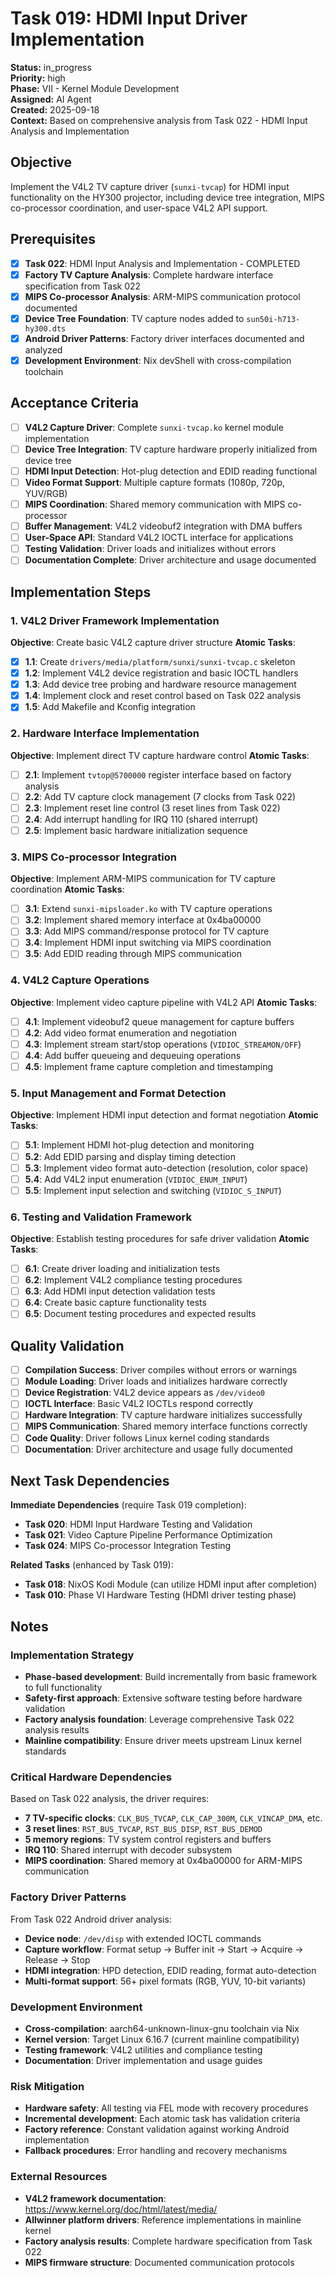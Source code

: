 # Task 019: HDMI Input Driver Implementation

**Status:** in_progress  
**Priority:** high  
**Phase:** VII - Kernel Module Development  
**Assigned:** AI Agent  
**Created:** 2025-09-18  
**Context:** Based on comprehensive analysis from Task 022 - HDMI Input Analysis and Implementation

## Objective

Implement the V4L2 TV capture driver (`sunxi-tvcap`) for HDMI input functionality on the HY300 projector, including device tree integration, MIPS co-processor coordination, and user-space V4L2 API support.

## Prerequisites

- [x] **Task 022**: HDMI Input Analysis and Implementation - COMPLETED
- [x] **Factory TV Capture Analysis**: Complete hardware interface specification from Task 022
- [x] **MIPS Co-processor Analysis**: ARM-MIPS communication protocol documented
- [x] **Device Tree Foundation**: TV capture nodes added to `sun50i-h713-hy300.dts`
- [x] **Android Driver Patterns**: Factory driver interfaces documented and analyzed
- [x] **Development Environment**: Nix devShell with cross-compilation toolchain

## Acceptance Criteria

- [ ] **V4L2 Capture Driver**: Complete `sunxi-tvcap.ko` kernel module implementation
- [ ] **Device Tree Integration**: TV capture hardware properly initialized from device tree
- [ ] **HDMI Input Detection**: Hot-plug detection and EDID reading functional
- [ ] **Video Format Support**: Multiple capture formats (1080p, 720p, YUV/RGB)
- [ ] **MIPS Coordination**: Shared memory communication with MIPS co-processor
- [ ] **Buffer Management**: V4L2 videobuf2 integration with DMA buffers
- [ ] **User-Space API**: Standard V4L2 IOCTL interface for applications
- [ ] **Testing Validation**: Driver loads and initializes without errors
- [ ] **Documentation Complete**: Driver architecture and usage documented

## Implementation Steps

### 1. V4L2 Driver Framework Implementation
**Objective**: Create basic V4L2 capture driver structure
**Atomic Tasks**:
- [x] **1.1**: Create `drivers/media/platform/sunxi/sunxi-tvcap.c` skeleton
- [x] **1.2**: Implement V4L2 device registration and basic IOCTL handlers
- [x] **1.3**: Add device tree probing and hardware resource management
- [x] **1.4**: Implement clock and reset control based on Task 022 analysis
- [x] **1.5**: Add Makefile and Kconfig integration

### 2. Hardware Interface Implementation
**Objective**: Implement direct TV capture hardware control
**Atomic Tasks**:
- [ ] **2.1**: Implement `tvtop@5700000` register interface based on factory analysis
- [ ] **2.2**: Add TV capture clock management (7 clocks from Task 022)
- [ ] **2.3**: Implement reset line control (3 reset lines from Task 022)
- [ ] **2.4**: Add interrupt handling for IRQ 110 (shared interrupt)
- [ ] **2.5**: Implement basic hardware initialization sequence

### 3. MIPS Co-processor Integration
**Objective**: Implement ARM-MIPS communication for TV capture coordination
**Atomic Tasks**:
- [ ] **3.1**: Extend `sunxi-mipsloader.ko` with TV capture operations
- [ ] **3.2**: Implement shared memory interface at 0x4ba00000
- [ ] **3.3**: Add MIPS command/response protocol for TV capture
- [ ] **3.4**: Implement HDMI input switching via MIPS coordination
- [ ] **3.5**: Add EDID reading through MIPS communication

### 4. V4L2 Capture Operations
**Objective**: Implement video capture pipeline with V4L2 API
**Atomic Tasks**:
- [ ] **4.1**: Implement videobuf2 queue management for capture buffers
- [ ] **4.2**: Add video format enumeration and negotiation
- [ ] **4.3**: Implement stream start/stop operations (`VIDIOC_STREAMON/OFF`)
- [ ] **4.4**: Add buffer queueing and dequeuing operations
- [ ] **4.5**: Implement frame capture completion and timestamping

### 5. Input Management and Format Detection
**Objective**: Implement HDMI input detection and format negotiation
**Atomic Tasks**:
- [ ] **5.1**: Implement HDMI hot-plug detection and monitoring
- [ ] **5.2**: Add EDID parsing and display timing detection
- [ ] **5.3**: Implement video format auto-detection (resolution, color space)
- [ ] **5.4**: Add V4L2 input enumeration (`VIDIOC_ENUM_INPUT`)
- [ ] **5.5**: Implement input selection and switching (`VIDIOC_S_INPUT`)

### 6. Testing and Validation Framework
**Objective**: Establish testing procedures for safe driver validation
**Atomic Tasks**:
- [ ] **6.1**: Create driver loading and initialization tests
- [ ] **6.2**: Implement V4L2 compliance testing procedures
- [ ] **6.3**: Add HDMI input detection validation tests
- [ ] **6.4**: Create basic capture functionality tests
- [ ] **6.5**: Document testing procedures and expected results

## Quality Validation

- [ ] **Compilation Success**: Driver compiles without errors or warnings
- [ ] **Module Loading**: Driver loads and initializes hardware correctly
- [ ] **Device Registration**: V4L2 device appears as `/dev/video0`
- [ ] **IOCTL Interface**: Basic V4L2 IOCTLs respond correctly
- [ ] **Hardware Integration**: TV capture hardware initializes successfully
- [ ] **MIPS Communication**: Shared memory interface functions correctly
- [ ] **Code Quality**: Driver follows Linux kernel coding standards
- [ ] **Documentation**: Driver architecture and usage fully documented

## Next Task Dependencies

**Immediate Dependencies** (require Task 019 completion):
- **Task 020**: HDMI Input Hardware Testing and Validation
- **Task 021**: Video Capture Pipeline Performance Optimization
- **Task 024**: MIPS Co-processor Integration Testing

**Related Tasks** (enhanced by Task 019):
- **Task 018**: NixOS Kodi Module (can utilize HDMI input after completion)
- **Task 010**: Phase VI Hardware Testing (HDMI driver testing phase)

## Notes

### **Implementation Strategy**
- **Phase-based development**: Build incrementally from basic framework to full functionality
- **Safety-first approach**: Extensive software testing before hardware validation
- **Factory analysis foundation**: Leverage comprehensive Task 022 analysis results
- **Mainline compatibility**: Ensure driver meets upstream Linux kernel standards

### **Critical Hardware Dependencies**
Based on Task 022 analysis, the driver requires:
- **7 TV-specific clocks**: `CLK_BUS_TVCAP`, `CLK_CAP_300M`, `CLK_VINCAP_DMA`, etc.
- **3 reset lines**: `RST_BUS_TVCAP`, `RST_BUS_DISP`, `RST_BUS_DEMOD`
- **5 memory regions**: TV system control registers and buffers
- **IRQ 110**: Shared interrupt with decoder subsystem
- **MIPS coordination**: Shared memory at 0x4ba00000 for ARM-MIPS communication

### **Factory Driver Patterns**
From Task 022 Android driver analysis:
- **Device node**: `/dev/disp` with extended IOCTL commands
- **Capture workflow**: Format setup → Buffer init → Start → Acquire → Release → Stop
- **HDMI integration**: HPD detection, EDID reading, format auto-detection
- **Multi-format support**: 56+ pixel formats (RGB, YUV, 10-bit variants)

### **Development Environment**
- **Cross-compilation**: aarch64-unknown-linux-gnu toolchain via Nix
- **Kernel version**: Target Linux 6.16.7 (current mainline compatibility)
- **Testing framework**: V4L2 utilities and compliance testing
- **Documentation**: Driver implementation and usage guides

### **Risk Mitigation**
- **Hardware safety**: All testing via FEL mode with recovery procedures
- **Incremental development**: Each atomic task has validation criteria
- **Factory reference**: Constant validation against working Android implementation
- **Fallback procedures**: Error handling and recovery mechanisms

### **External Resources**
- **V4L2 framework documentation**: https://www.kernel.org/doc/html/latest/media/
- **Allwinner platform drivers**: Reference implementations in mainline kernel
- **Factory analysis results**: Complete hardware specification from Task 022
- **MIPS firmware structure**: Documented communication protocols
